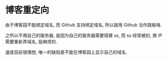 # 博客重定向

由于博客园不能绑定域名, 而 Github 支持绑定域名, 所以就用 Github 当作跳板咯.

之所以不用自己的服务器, 是因为自己的服务器需要搭建 ss, 而 ss 经常被封, 换 IP 需要重新弄域名, 挺麻烦的.

速度目前很理想, 唯一的缺陷是不能在博客园上显示自己的域名. 

